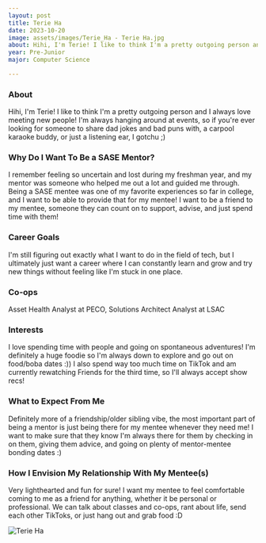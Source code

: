 ```yaml
---
layout: post
title: Terie Ha 
date: 2023-10-20
image: assets/images/Terie_Ha - Terie Ha.jpg
about: Hihi, I'm Terie! I like to think I'm a pretty outgoing person and I always love meeting new people! I'm always hanging around at events, so if you're ever looking for someone to share dad jokes and bad puns with, a carpool karaoke buddy, or just a listening ear, I gotchu ;)
year: Pre-Junior
major: Computer Science

---
```


### About

Hihi, I'm Terie! I like to think I'm a pretty outgoing person and I always love meeting new people! I'm always hanging around at events, so if you're ever looking for someone to share dad jokes and bad puns with, a carpool karaoke buddy, or just a listening ear, I gotchu ;)

### Why Do I Want To Be a SASE Mentor?

I remember feeling so uncertain and lost during my freshman year, and my mentor was someone who helped me out a lot and guided me through. Being a SASE mentee was one of my favorite experiences so far in college, and I want to be able to provide that for my mentee! I want to be a friend to my mentee, someone they can count on to support, advise, and just spend time with them!

### Career Goals

I'm still figuring out exactly what I want to do in the field of tech, but I ultimately just want a career where I can constantly learn and grow and try new things without feeling like I'm stuck in one place.

### Co-ops

Asset Health Analyst at PECO, Solutions Architect Analyst at LSAC

### Interests

I love spending time with people and going on spontaneous adventures! I'm definitely a huge foodie so I'm always down to explore and go out on food/boba dates :)) I also spend way too much time on TikTok and am currently rewatching Friends for the third time, so I'll always accept show recs!

### What to Expect From Me

Definitely more of a friendship/older sibling vibe, the most important part of being a mentor is just being there for my mentee whenever they need me! I want to make sure that they know I'm always there for them by checking in on them, giving them advice, and going on plenty of mentor-mentee bonding dates :)

### How I Envision My Relationship With My Mentee(s) 

Very lighthearted and fun for sure! I want my mentee to feel comfortable coming to me as a friend for anything, whether it be personal or professional. We can talk about classes and co-ops, rant about life, send each other TikToks, or just hang out and grab food :D

<div class="text-center my-5">
    <img src="https://sase-drexel.github.io/mentorship-2023/assets/images/Terie_Ha - Terie Ha.jpg" alt="Terie Ha" class="rounded post-img" />
</div>
